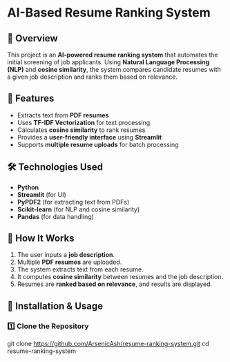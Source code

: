 # AI-Based Resume Ranking System  

## 📌 Overview  
This project is an **AI-powered resume ranking system** that automates the initial screening of job applicants. Using **Natural Language Processing (NLP)** and **cosine similarity**, the system compares candidate resumes with a given job description and ranks them based on relevance.  

## 🚀 Features  
- Extracts text from **PDF resumes**  
- Uses **TF-IDF Vectorization** for text processing  
- Calculates **cosine similarity** to rank resumes  
- Provides a **user-friendly interface** using **Streamlit**  
- Supports **multiple resume uploads** for batch processing  

## 🛠️ Technologies Used  
- **Python**  
- **Streamlit** (for UI)  
- **PyPDF2** (for extracting text from PDFs)  
- **Scikit-learn** (for NLP and cosine similarity)  
- **Pandas** (for data handling)  

## 📌 How It Works  
1. The user inputs a **job description**.  
2. Multiple **PDF resumes** are uploaded.  
3. The system extracts text from each resume.  
4. It computes **cosine similarity** between resumes and the job description.  
5. Resumes are **ranked based on relevance**, and results are displayed.  

## 🔧 Installation & Usage  
### 1️⃣ Clone the Repository  
git clone https://github.com/ArsenicAsh/resume-ranking-system.git
cd resume-ranking-system
